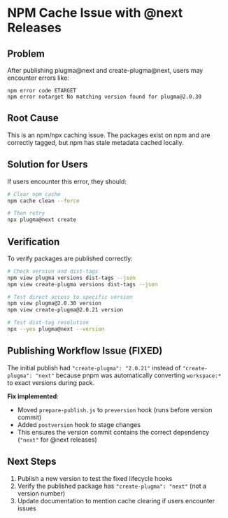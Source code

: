 # NPM Cache Issue with @next Releases

## Problem

After publishing plugma@next and create-plugma@next, users may encounter errors like:

```
npm error code ETARGET
npm error notarget No matching version found for plugma@2.0.30
```

## Root Cause

This is an npm/npx caching issue. The packages exist on npm and are correctly tagged, but npm has stale metadata cached locally.

## Solution for Users

If users encounter this error, they should:

```bash
# Clear npm cache
npm cache clean --force

# Then retry
npx plugma@next create
```

## Verification

To verify packages are published correctly:

```bash
# Check version and dist-tags
npm view plugma versions dist-tags --json
npm view create-plugma versions dist-tags --json

# Test direct access to specific version
npm view plugma@2.0.30 version
npm view create-plugma@2.0.21 version

# Test dist-tag resolution
npx --yes plugma@next --version
```

## Publishing Workflow Issue (FIXED)

The initial publish had `"create-plugma": "2.0.21"` instead of `"create-plugma": "next"` because pnpm was automatically converting `workspace:*` to exact versions during pack.

**Fix implemented**:

- Moved `prepare-publish.js` to `preversion` hook (runs before version commit)
- Added `postversion` hook to stage changes
- This ensures the version commit contains the correct dependency (`"next"` for @next releases)

## Next Steps

1. Publish a new version to test the fixed lifecycle hooks
2. Verify the published package has `"create-plugma": "next"` (not a version number)
3. Update documentation to mention cache clearing if users encounter issues
